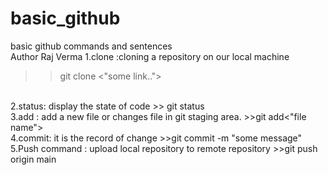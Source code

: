 # basic_github
basic github commands and sentences
<br>
Author Raj Verma
1.clone :cloning a repository on our local machine
>>git clone <"some link..">
<br>
2.status: display the state of code
>> git status
<br>
3.add : add a new file or changes file in git staging area.
>>git add<"file name">
<br>
4.commit: it is the record of change
>>git commit -m "some message"
<br>
5.Push command : upload local repository to remote repository
>>git push origin main